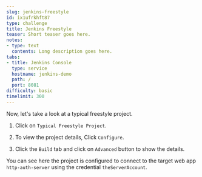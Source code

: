 ```yaml
---
slug: jenkins-freestyle
id: ix1ufrkhft87
type: challenge
title: Jenkins Freestyle
teaser: Short teaser goes here.
notes:
- type: text
  contents: Long description goes here.
tabs:
- title: Jenkins Console
  type: service
  hostname: jenkins-demo
  path: /
  port: 8081
difficulty: basic
timelimit: 300
---
```

Now, let's take a look at a typical freestyle project.

1. Click on `Typical Freestyle Project`.

2. To view the project details, Click `Configure`.

3. Click the `Build` tab and click on `Advanced` button to show the details.

You can see here the project is configured to connect to the target web app `http-auth-server` using the credential `theServerAccount`.